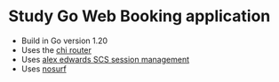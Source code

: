 

# Study Go Web Booking application

- Build in Go version 1.20
- Uses the [chi router](https://github.com/go-chi/chi/)
- Uses [alex edwards SCS session management](https://github.com/alexedwards/scs/)
- Uses  [nosurf]( https://github.com/justinas/nosurf )